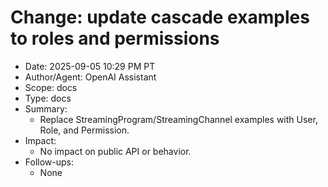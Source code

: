 # Change: update cascade examples to roles and permissions

- Date: 2025-09-05 10:29 PM PT
- Author/Agent: OpenAI Assistant
- Scope: docs
- Type: docs
- Summary:
  - Replace StreamingProgram/StreamingChannel examples with User, Role, and Permission.
- Impact:
  - No impact on public API or behavior.
- Follow-ups:
  - None
